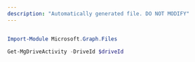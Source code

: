 ```yaml
---
description: "Automatically generated file. DO NOT MODIFY"
---
```


```powershell

Import-Module Microsoft.Graph.Files

Get-MgDriveActivity -DriveId $driveId

```